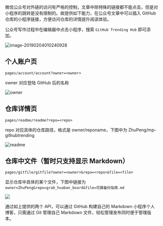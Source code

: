 微信公众号对外链的访问有严格的控制，文章中除特殊的链接都不能点击，但是对小程序的跳转是没有限制的。故提供如下能力，在公众号文章中可以插入 GitHub 仓库的小程序链接，方便访问仓库的详情提升阅读体验。

公众号写作过程中在编辑器中点击小程序，搜索 `GitHub Trending Hub` 即可添加。

![image-20190204010240928](https://7465-test-3c9b5e-1258459492.tcb.qcloud.la/mp-githubtrending/mini.png)



## 个人账户页

`pages/account/account?owner=<owner>`

owner 对应登陆 GitHub 后的名称

![owner](https://7465-test-3c9b5e-1258459492.tcb.qcloud.la/mp-githubtrending/owner.jpeg)



## 仓库详情页

`pages/readme/readme?repo=<repo>`

repo 对应具体的仓库路径，格式是 owner/reponame，下图中为 ZhuPeng/mp-githubtrending

![readme](https://7465-test-3c9b5e-1258459492.tcb.qcloud.la/mp-githubtrending/readme.jpeg)



## 仓库中文件（暂时只支持显示 Markdown）

`pages/gitfile/gitfile?owner=<owner>&repo=<repo>&file=<file>`

显示仓库中具体的某个文件，下图中链接为 `owner=ZhuPeng&repo=grab_huaban_board&file=花瓣备份指南.md`

![](https://7465-test-3c9b5e-1258459492.tcb.qcloud.la/mp-githubtrending/md.jpeg)



通过如上提供的两个 API，可以通过 GitHub 构建自己的 Markdown 小程序个人博客，只需通过 Git 管理自己 Markdown 文件，轻松管理发布同时便于管理版本。